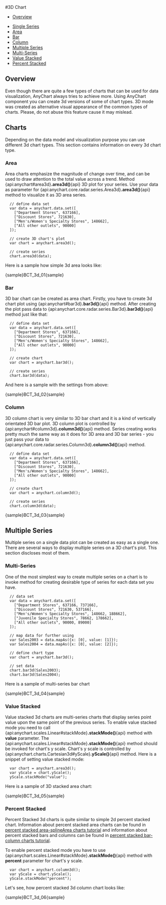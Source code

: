 #3D Chart

* [Overview](#overview)
<!--* [Chart](#chart)-->
* [Single Series](#single_series)
 * [Area](#area)
 * [Bar](#bar)
 * [Column](#column)
* [Multiple Series](#multiple_series)
 * [Multi-Series](#multi-series)
 * [Value Stacked](#value_stacked)
 * [Percent Stacked](#percent_stacked)
 

## Overview

Even though there are quite a few types of charts that can be used for data visualization, AnyChart always tries to achieve more. Using AnyChart component you can create 3d versions of some of chart types. 3D mode was created as alternative visual appearance of the common types of charts. Please, do not abuse this feature cause it may mislead.

## Charts

Depending on the data model and visualization purpose you can use different 3d chart types. This section contains information on every 3d chart type.

### Area

Area charts emphasize the magnitude of change over time, and can be used to draw attention to the total value across a trend. Method {api:anychart#area3d}**.area3d()**{api} 3D plot for your series.
Use your data as parameter for {api:anychart.core.radar.series.Area3d}**.area3d()**{api} method to visualize it as 3D area series.

```
  // define data set
  var data = anychart.data.set([
    ["Department Stores", 637166],
    ["Discount Stores", 721630],
    ["Men's/Women's Specialty Stores", 148662],
    ["All other outlets", 90000]
  ]);
  
  // create 3D chart's plot
  var chart = anychart.area3d();
  
  // create series
  chart.area3d(data);
```

Here is a sample how simple 3d area looks like:

{sample}BCT\_3d\_01{sample}

### Bar

3D bar chart can be created as area chart. Firstly, you have to create 3d chart plot using {api:anychart#bar3d}**.bar3d()**{api} method. After creating the plot pass data to {api:anychart.core.radar.series.Bar3d}**.bar3d()**{api} method just like that:

```
  // define data set
  var data = anychart.data.set([
    ["Department Stores", 637166],
    ["Discount Stores", 721630],
    ["Men's/Women's Specialty Stores", 148662],
    ["All other outlets", 90000]
  ]);
  
  // create chart
  var chart = anychart.bar3d();
  
  // create series
  chart.bar3d(data);
```

And here is a sample with the settings from above:

{sample}BCT\_3d\_02{sample}

### Column

3D column chart is very similar to 3D bar chart and it is a kind of vertically orientated 3D bar plot. 3D column plot is controlled by {api:anychart#column3d}**.column3d()**{api} method. Series creating works pretty much the same way as it does for 3D area and 3D bar series - you just pass your data to {api:anychart.core.radar.series.Column3d}**.column3d()**{api} method.

```
  // define data set
  var data = anychart.data.set([
    ["Department Stores", 637166],
    ["Discount Stores", 721630],
    ["Men's/Women's Specialty Stores", 148662],
    ["All other outlets", 90000]
  ]);
  
  // create chart
  var chart = anychart.column3d();
  
  // create series
  chart.column3d(data); 
```

{sample}BCT\_3d\_03{sample}

## Multiple Series

Multiple series on a single data plot can be created as easy as a single one. There are several ways to display multiple series on a 3D chart's plot. This section discloses most of them. 

### Multi-Series

One of the most simplest way to create multiple series on a chart is to invoke method for creating desirable type of series for each data set you have. 

```
  // data set
  var data = anychart.data.set([
    ["Department Stores", 637166, 737166],
    ["Discount Stores", 721630, 537166],
    ["Men's/Women's Specialty Stores", 148662, 188662],
    ["Juvenile Specialty Stores", 78662, 178662],
    ["All other outlets", 90000, 89000]
  ]);

  // map data for further using
  var Sales2003 = data.mapAs({x: [0], value: [1]});
  var Sales2004 = data.mapAs({x: [0], value: [2]});

  // define chart type
  var chart = anychart.bar3d();

  // set data
  chart.bar3d(Sales2003);
  chart.bar3d(Sales2004);
```

Here is a sample of multi-series bar chart

{sample}BCT\_3d\_04{sample}

### Value Stacked

Value stacked 3d charts are multi-series charts that display series point value upon the same point of the previous series. To enable value stacked mode you need to call {api:anychart.scales.Linear#stackMode}**.stackMode()**{api} method with **value** parameter. The {api:anychart.scales.Linear#stackMode}**.stackMode()**{api} method should be invoked for chart's y scale. Chart's y scale is controlled by {api:anychart.charts.Cartesian3d#yScale}**.yScale()**{api} method. Here is a snippet of setting value stacked mode:

```
  var chart = anychart.area3d();
  var yScale = chart.yScale();
  yScale.stackMode("value");
```

Here is a sample of 3D stacked area chart:

{sample}BCT\_3d\_05{sample}

### Percent Stacked

Percent Stacked 3d charts is quite similar to simple 2d percent stacked chart. Information about percent stacked area charts can be found in [percent stacked area-splineArea charts tutorial](../Basic_Charts_Types/Percent_Stacked_Area-SplineArea_Charts) and information about percent stacked bars and columns can be found in [percent stacked bar-column charts tutorial](../Basic_Charts_Types/Percent_Stacked_Area-SplineArea_Charts).
  
  
To enable percent stacked mode you have to use {api:anychart.scales.Linear#stackMode}**.stackMode()**{api} method with **percent** parameter for chart's y scale.

```
  var chart = anychart.column3d();
  var yScale = chart.yScale();
  yScale.stackMode("percent");
```

Let's see, how percent stacked 3d column chart looks like:

{sample}BCT\_3d\_06{sample}

